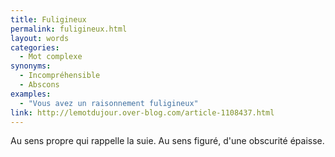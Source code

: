 ```yaml
---
title: Fuligineux
permalink: fuligineux.html
layout: words
categories:
  - Mot complexe
synonyms:
  - Incompréhensible
  - Abscons
examples:
  - "Vous avez un raisonnement fuligineux"
link: http://lemotdujour.over-blog.com/article-1108437.html
---
```


Au sens propre qui rappelle la suie.
Au sens figuré, d'une obscurité épaisse.

